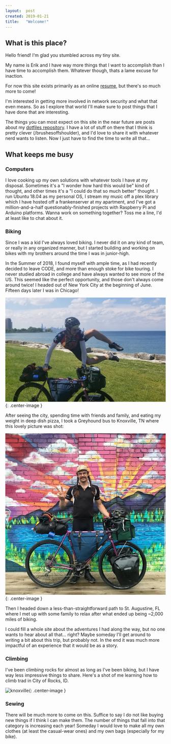 ```yaml
---
layout:  post
created: 2019-01-21
title:   "Welcome!"
---
```


## What is this place?

Hello friend! I'm glad you stumbled across my tiny site.

My name is Erik and I have way more things that I want to accomplish than I have
time to accomplish them. Whatever though, thats a lame excuse for inaction.

For now this site exists primarily as an online
[resume](/pages/resume.html), but there's so much more to come!

I'm interested in getting more involved in network security and what that even
means. So as I explore that world I'll make sure to post things that I have done
that are interesting.

The things you can most expect on this site in the near future are posts about
my [dotfiles repository](https://github.com/ethorne/dotfiles). I have a lot of
stuff on there that I think is pretty clever (/brushesoffshoulder), and I'd love
to share it with whatever nerd wants to listen. Now I just have to find the
time to write all that...


## What keeps me busy
### Computers
I love cooking up my own solutions with whatever tools I have at my disposal.
Sometimes it's a "I wonder how hard this would be" kind of thought, and other
times it's a "I could do that so much better" thought. I run Ubuntu 18.04 as my
personal OS, I stream my music off a plex library which I have hosted off a
frankenserver at my apartment, and I've got a million-and-a-half
questionably-finished projects with Raspberry Pi and Arduino platforms. Wanna
work on something together? Toss me a line, I'd at least like to chat about it.

### Biking
Since I was a kid I've always loved biking. I never did it on any kind of team,
or really in any organized manner, but I started building and working on bikes
with my brothers around the time I was in junior-high.

In the Summer of 2018, I found myself with ample time, as I had recently decided
to leave CODE, and more than enough stoke for bike touring. I never studied
abroad in college and have always wanted to see more of the US. This seemed like
the perfect opportunity, and those don't always come around twice! I headed out
of New York City at the beginning of June. Fifteen days later I was in Chicago!

![knoxville](/_img/et_bike_chicago.jpg){: .center-image }

After seeing the city, spending time with friends and family, and eating my
weight in deep dish pizza, I took a Greyhound bus to Knoxville, TN where this
lovely picture was shot:

![knoxville](/_img/et_bike_knoxville.jpg){: .center-image }

Then I headed down a less-than-straightforward path to St. Augustine, FL where I
met up with some family to relax after what ended up being ~2,000 miles of
biking.

I could fill a whole site about the adventures I had along the way, but no one 
wants to hear about all that... right? Maybe someday I'll get around to writing
a bit about this trip, but probably not. In the end it was much more impactful
of an experience that it would be as a story.

### Climbing

I've been climbing rocks for almost as long as I've been biking, but I have way
less impressive things to share. Here's a shot of me learning how to climb trad
in City of Rocks, ID.

![knoxville](/_img/et_city_of_rocks.jpg){: .center-image }

### Sewing

There will be much more to come on this. Suffice to say I do not like buying new
things if I think I can make them. The number of things that fall into that
category is increasing each year! Someday I would love to make all my own
clothes (at least the casual-wear ones) and my own bags (especially for my
bike).
